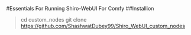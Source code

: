 #Essentials For Running Shiro-WebUI For Comfy 
##Installion 
>cd custom_nodes
>git clone https://github.com/ShashwatDubey99/Shiro_WebUI_custom_nodes
>

